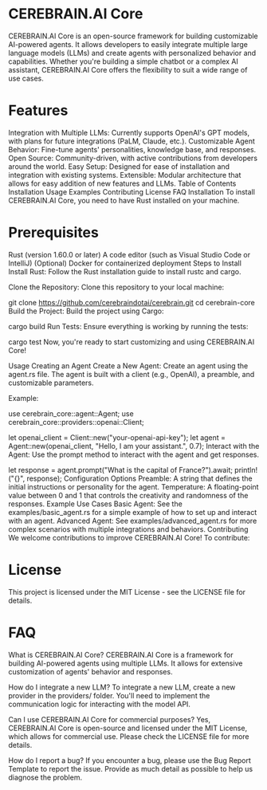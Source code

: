# CEREBRAIN.AI Core
CEREBRAIN.AI Core is an open-source framework for building customizable AI-powered agents. It allows developers to easily integrate multiple large language models (LLMs) and create agents with personalized behavior and capabilities. Whether you're building a simple chatbot or a complex AI assistant, CEREBRAIN.AI Core offers the flexibility to suit a wide range of use cases.

# Features
Integration with Multiple LLMs: Currently supports OpenAI's GPT models, with plans for future integrations (PaLM, Claude, etc.).
Customizable Agent Behavior: Fine-tune agents' personalities, knowledge base, and responses.
Open Source: Community-driven, with active contributions from developers around the world.
Easy Setup: Designed for ease of installation and integration with existing systems.
Extensible: Modular architecture that allows for easy addition of new features and LLMs.
Table of Contents
Installation
Usage
Examples
Contributing
License
FAQ
Installation
To install CEREBRAIN.AI Core, you need to have Rust installed on your machine.

# Prerequisites
Rust (version 1.60.0 or later)
A code editor (such as Visual Studio Code or IntelliJ)
(Optional) Docker for containerized deployment
Steps to Install
Install Rust:
Follow the Rust installation guide to install rustc and cargo.

Clone the Repository:
Clone this repository to your local machine:

git clone https://github.com/cerebraindotai/cerebrain.git
cd cerebrain-core
Build the Project:
Build the project using Cargo:

cargo build
Run Tests:
Ensure everything is working by running the tests:

cargo test
Now, you're ready to start customizing and using CEREBRAIN.AI Core!

Usage
Creating an Agent
Create a New Agent:
Create an agent using the agent.rs file. The agent is built with a client (e.g., OpenAI), a preamble, and customizable parameters.

Example:

use cerebrain_core::agent::Agent;
use cerebrain_core::providers::openai::Client;

let openai_client = Client::new("your-openai-api-key");
let agent = Agent::new(openai_client, "Hello, I am your assistant.", 0.7);
Interact with the Agent:
Use the prompt method to interact with the agent and get responses.

let response = agent.prompt("What is the capital of France?").await;
println!("{}", response);
Configuration Options
Preamble: A string that defines the initial instructions or personality for the agent.
Temperature: A floating-point value between 0 and 1 that controls the creativity and randomness of the responses.
Example Use Cases
Basic Agent: See the examples/basic_agent.rs for a simple example of how to set up and interact with an agent.
Advanced Agent: See examples/advanced_agent.rs for more complex scenarios with multiple integrations and behaviors.
Contributing
We welcome contributions to improve CEREBRAIN.AI Core! To contribute:

# License
This project is licensed under the MIT License - see the LICENSE file for details.

# FAQ
What is CEREBRAIN.AI Core?
CEREBRAIN.AI Core is a framework for building AI-powered agents using multiple LLMs. It allows for extensive customization of agents' behavior and responses.

How do I integrate a new LLM?
To integrate a new LLM, create a new provider in the providers/ folder. You'll need to implement the communication logic for interacting with the model API.

Can I use CEREBRAIN.AI Core for commercial purposes?
Yes, CEREBRAIN.AI Core is open-source and licensed under the MIT License, which allows for commercial use. Please check the LICENSE file for more details.

How do I report a bug?
If you encounter a bug, please use the Bug Report Template to report the issue. Provide as much detail as possible to help us diagnose the problem.


